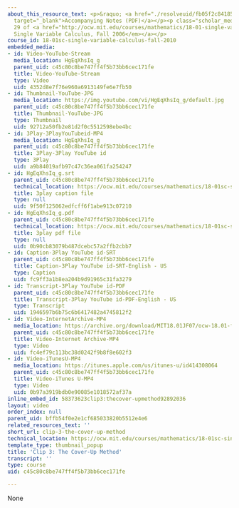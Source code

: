 ```yaml
---
about_this_resource_text: <p>&raquo; <a href="./resolveuid/fb05f2c841853ffbbd15d83c22c2055d"
  target="_blank">Accompanying Notes (PDF)</a></p><p class="scholar_medsm">From Lecture
  29 of <a href="http://ocw.mit.edu/courses/mathematics/18-01-single-variable-calculus-fall-2006/video-lectures/"><em>18.01
  Single Variable Calculus, Fall 2006</em></a></p>
course_id: 18-01sc-single-variable-calculus-fall-2010
embedded_media:
- id: Video-YouTube-Stream
  media_location: HgEqXhsIq_g
  parent_uid: c45c80c8be747ff4f5b73bb6cec171fe
  title: Video-YouTube-Stream
  type: Video
  uid: 4352d8e7f76e960a6913149fe6e7fb50
- id: Thumbnail-YouTube-JPG
  media_location: https://img.youtube.com/vi/HgEqXhsIq_g/default.jpg
  parent_uid: c45c80c8be747ff4f5b73bb6cec171fe
  title: Thumbnail-YouTube-JPG
  type: Thumbnail
  uid: 92712a50fb2e81d2f0c5512598ebe4bc
- id: 3Play-3PlayYouTubeid-MP4
  media_location: HgEqXhsIq_g
  parent_uid: c45c80c8be747ff4f5b73bb6cec171fe
  title: 3Play-3Play YouTube id
  type: 3Play
  uid: a9b84019afb97c47c36ea061fa254247
- id: HgEqXhsIq_g.srt
  parent_uid: c45c80c8be747ff4f5b73bb6cec171fe
  technical_location: https://ocw.mit.edu/courses/mathematics/18-01sc-single-variable-calculus-fall-2010/unit-4-techniques-of-integration/part-b-partial-fractions-integration-by-parts-arc-length-and-surface-area/session-74-integration-by-partial-fractions/clip-3-the-cover-up-method/HgEqXhsIq_g.srt
  title: 3play caption file
  type: null
  uid: 9f50f125062edfcff6f1abe913c07210
- id: HgEqXhsIq_g.pdf
  parent_uid: c45c80c8be747ff4f5b73bb6cec171fe
  technical_location: https://ocw.mit.edu/courses/mathematics/18-01sc-single-variable-calculus-fall-2010/unit-4-techniques-of-integration/part-b-partial-fractions-integration-by-parts-arc-length-and-surface-area/session-74-integration-by-partial-fractions/clip-3-the-cover-up-method/HgEqXhsIq_g.pdf
  title: 3play pdf file
  type: null
  uid: 0b90cb83079b487dcebc57a2ffb2cbb7
- id: Caption-3Play YouTube id-SRT
  parent_uid: c45c80c8be747ff4f5b73bb6cec171fe
  title: Caption-3Play YouTube id-SRT-English - US
  type: Caption
  uid: fc9ff3a1b8ea204b9d91965c31fa3279
- id: Transcript-3Play YouTube id-PDF
  parent_uid: c45c80c8be747ff4f5b73bb6cec171fe
  title: Transcript-3Play YouTube id-PDF-English - US
  type: Transcript
  uid: 1946597b6b75c6b6417482a4745812f2
- id: Video-InternetArchive-MP4
  media_location: https://archive.org/download/MIT18.01JF07/ocw-18.01-f07-lec29_300k.mp4
  parent_uid: c45c80c8be747ff4f5b73bb6cec171fe
  title: Video-Internet Archive-MP4
  type: Video
  uid: fc4ef79c113bc38d0242f9b8f8e602f3
- id: Video-iTunesU-MP4
  media_location: https://itunes.apple.com/us/itunes-u/id414308064
  parent_uid: c45c80c8be747ff4f5b73bb6cec171fe
  title: Video-iTunes U-MP4
  type: Video
  uid: 0b97a3919bdb0e90085e1018572af37a
inline_embed_id: 58373623clip3:thecover-upmethod92892036
layout: video
order_index: null
parent_uid: bffb54f0e2e1cf685033820b5512e4e6
related_resources_text: ''
short_url: clip-3-the-cover-up-method
technical_location: https://ocw.mit.edu/courses/mathematics/18-01sc-single-variable-calculus-fall-2010/unit-4-techniques-of-integration/part-b-partial-fractions-integration-by-parts-arc-length-and-surface-area/session-74-integration-by-partial-fractions/clip-3-the-cover-up-method
template_type: thumbnail_popup
title: 'Clip 3: The Cover-Up Method'
transcript: ''
type: course
uid: c45c80c8be747ff4f5b73bb6cec171fe

---
```

None